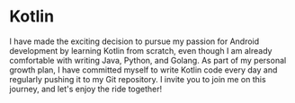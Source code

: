 # Kotlin
I have made the exciting decision to pursue my passion for Android development by learning Kotlin from scratch, even though I am already comfortable with writing Java, Python, and Golang. As part of my personal growth plan, I have committed myself to write Kotlin code every day and regularly pushing it to my Git repository. I invite you to join me on this journey, and let's enjoy the ride together!
